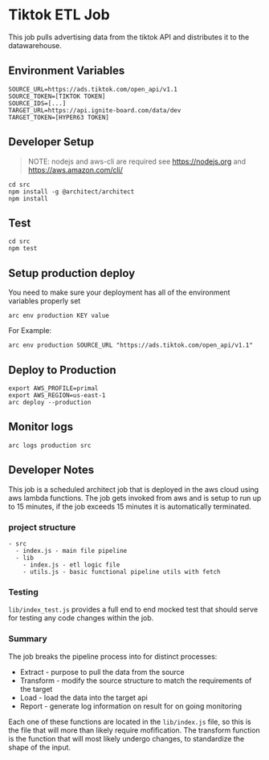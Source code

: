 # Tiktok ETL Job

This job pulls advertising data from the tiktok API and distributes it to the
datawarehouse.

## Environment Variables

```
SOURCE_URL=https://ads.tiktok.com/open_api/v1.1
SOURCE_TOKEN=[TIKTOK TOKEN]
SOURCE_IDS=[...]
TARGET_URL=https://api.ignite-board.com/data/dev
TARGET_TOKEN=[HYPER63 TOKEN]
```

## Developer Setup

> NOTE: nodejs and aws-cli are required see https://nodejs.org and https://aws.amazon.com/cli/

```
cd src
npm install -g @architect/architect
npm install
```

## Test

```
cd src
npm test
```

## Setup production deploy

You need to make sure your deployment has all of the environment variables properly set

```
arc env production KEY value
```

For Example:

```
arc env production SOURCE_URL "https://ads.tiktok.com/open_api/v1.1"
```

## Deploy to Production

```
export AWS_PROFILE=primal
export AWS_REGION=us-east-1
arc deploy --production
```

## Monitor logs

```
arc logs production src
```

## Developer Notes

This job is a scheduled architect job that is deployed in the aws cloud using aws lambda functions. The job gets invoked from aws and is setup to run up to 15 minutes, if the job exceeds 15 minutes it is automatically terminated.

### project structure

```
- src
  - index.js - main file pipeline
  - lib
    - index.js - etl logic file
    - utils.js - basic functional pipeline utils with fetch
```

### Testing

`lib/index_test.js` provides a full end to end mocked test that should serve for testing any code changes within the job.

### Summary

The job breaks the pipeline process into for distinct processes:

* Extract - purpose to pull the data from the source
* Transform - modify the source structure to match the requirements of the target
* Load - load the data into the target api
* Report - generate log information on result for on going monitoring

Each one of these functions are located in the `lib/index.js` file, so this is the file
that will more than likely require mofification. The transform function is the function that will most likely undergo changes, to standardize the shape of the input.

